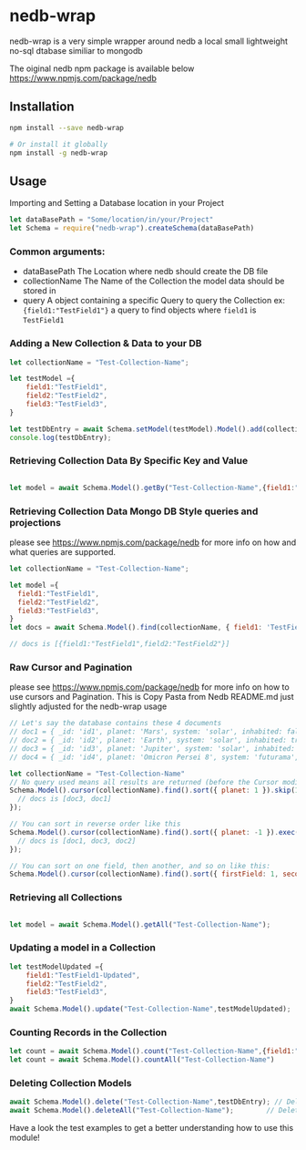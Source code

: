 # nedb-wrap 

nedb-wrap is a very simple wrapper around nedb a local small lightweight no-sql dtabase similiar to mongodb

The oiginal nedb npm package is available below
https://www.npmjs.com/package/nedb


## Installation 


````bash
npm install --save nedb-wrap

# Or install it globally
npm install -g nedb-wrap
````

## Usage


Importing and Setting a Database location in your Project

```js
let dataBasePath = "Some/location/in/your/Project"
let Schema = require("nedb-wrap").createSchema(dataBasePath)
```

### Common arguments:

- dataBasePath
  The Location where nedb should create the DB file
- collectionName
  The Name of the Collection the model data should be stored in  
- query
  A object containing a specific Query to query the Collection ex: ``{field1:"TestField1"}`` a query to find objects where ``field1`` is ``TestField1``

  
### Adding a New Collection & Data to your DB

```js
let collectionName = "Test-Collection-Name";

let testModel ={
    field1:"TestField1",
    field2:"TestField2",
    field3:"TestField3",
}

let testDbEntry = await Schema.setModel(testModel).Model().add(collectionName)
console.log(testDbEntry);

```



### Retrieving Collection Data By Specific Key and Value

```js

let model = await Schema.Model().getBy("Test-Collection-Name",{field1:"TestField1"});

```
### Retrieving Collection Data Mongo DB Style queries and projections 
please see https://www.npmjs.com/package/nedb for more info on how and what queries are supported.


```js
let collectionName = "Test-Collection-Name";

let model ={
  field1:"TestField1",
  field2:"TestField2",
  field3:"TestField3",
}
let docs = await Schema.Model().find(collectionName, { field1: 'TestField1' }, { field1: 1, field2: 1, field3: 0, _id:0 });

// docs is [{field1:"TestField1",field2:"TestField2"}]
```
### Raw Cursor and Pagination

please see https://www.npmjs.com/package/nedb for more info on how to use cursors and Pagination.
This is Copy Pasta from Nedb README.md just slightly adjusted for the nedb-wrap usage

```js
// Let's say the database contains these 4 documents
// doc1 = { _id: 'id1', planet: 'Mars', system: 'solar', inhabited: false, satellites: ['Phobos', 'Deimos'] }
// doc2 = { _id: 'id2', planet: 'Earth', system: 'solar', inhabited: true, humans: { genders: 2, eyes: true } }
// doc3 = { _id: 'id3', planet: 'Jupiter', system: 'solar', inhabited: false }
// doc4 = { _id: 'id4', planet: 'Omicron Persei 8', system: 'futurama', inhabited: true, humans: { genders: 7 } }

let collectionName = "Test-Collection-Name"
// No query used means all results are returned (before the Cursor modifiers)
Schema.Model().cursor(collectionName).find().sort({ planet: 1 }).skip(1).limit(2).exec(function (err, docs) {
  // docs is [doc3, doc1]
});

// You can sort in reverse order like this
Schema.Model().cursor(collectionName).find().sort({ planet: -1 }).exec(function (err, docs) {
  // docs is [doc1, doc3, doc2]
});

// You can sort on one field, then another, and so on like this:
Schema.Model().cursor(collectionName).find().sort({ firstField: 1, secondField: -1 })
```

### Retrieving all Collections 

```js

let model = await Schema.Model().getAll("Test-Collection-Name");

```

### Updating a model in a Collection

```js
let testModelUpdated ={
    field1:"TestField1-Updated",
    field2:"TestField2",
    field3:"TestField3",
}
await Schema.Model().update("Test-Collection-Name",testModelUpdated);

```
### Counting Records in the Collection

```js
let count = await Schema.Model().count("Test-Collection-Name",{field1:"TestField1"}) // Count records with a specific key and Values
let count = await Schema.Model().countAll("Test-Collection-Name")                    // count all Records for given Collection
```

### Deleting Collection Models

```js
await Schema.Model().delete("Test-Collection-Name",testDbEntry); // Delete a Model in the Collection
await Schema.Model().deleteAll("Test-Collection-Name");        // Delete all Models in the Collection
```


Have a look the test examples to get a better understanding how to use this module!

